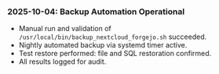 ### 2025-10-04: Backup Automation Operational

- Manual run and validation of `/usr/local/bin/backup_nextcloud_forgejo.sh` succeeded.
- Nightly automated backup via systemd timer active.
- Test restore performed: file and SQL restoration confirmed.
- All results logged for audit.
